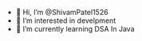 - 👋 Hi, I’m @ShivamPatel1526
- 👀 I’m interested in develpment
- 🌱 I’m currently learning DSA In Java
<!---
ShivamPatel1526/ShivamPatel1526 is a ✨ special ✨ repository because its `README.md` (this file) appears on your GitHub profile.
You can click the Preview link to take a look at your changes.
--->
